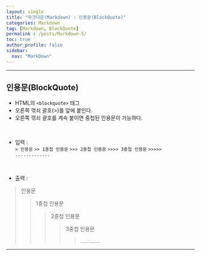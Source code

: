 ```yaml
---
layout: single
title: "마크다운(Markdown) : 인용문(BlockQuote)"
categories: Markdown
tag: [Markdown, BlockQuote]
permalink : /posts/Markdown-5/
toc: true
author_profile: false
sidebar:
  nav: "MarkDown"
---
```

  
<hr>

## 인용문(BlockQuote)

* HTML의 `<blockquote>` 태그
* 오른쪽 꺾쇠 괄호(\>)를 앞에 붙인다. 
* 오른쪽 꺾쇠 괄호를 계속 붙이면 중첩된 인용문이 가능하다. 

<br>

* 입력 :  
`> 인용문`
`>> 1중첩 인용문`
`>>> 2중첩 인용문`
`>>>> 3중첩 인용문` 
`>>>>> .............`

<br>

* 출력 :
> 인용문
>> 1중첩 인용문
>>> 2중첩 인용문
>>>> 3중첩 인용문
>>>>> .............

<hr>